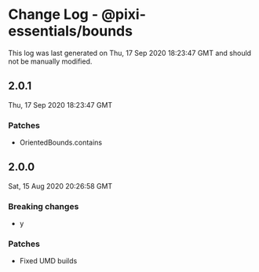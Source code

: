 # Change Log - @pixi-essentials/bounds

This log was last generated on Thu, 17 Sep 2020 18:23:47 GMT and should not be manually modified.

## 2.0.1
Thu, 17 Sep 2020 18:23:47 GMT

### Patches

- OrientedBounds.contains

## 2.0.0
Sat, 15 Aug 2020 20:26:58 GMT

### Breaking changes

- y

### Patches

- Fixed UMD builds

